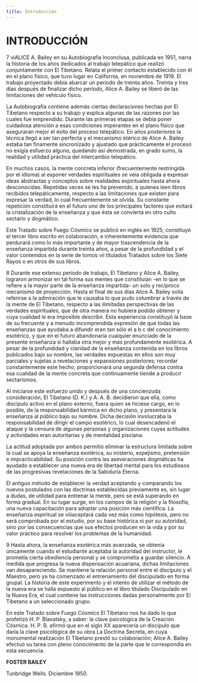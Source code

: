 ```yaml
---
title: Introducción
---
```


# INTRODUCCIÓN

<p>
<Pin lang="es">7</Pin> <Pin lang="en">vi</Pin>ALICE A. Bailey en su Autobiografía Inconclusa, publicada en 1951, narra la historia de los años dedicados al trabajo telepático que realizó conjuntamente con El Tibetano. Relata el primer contacto establecido con él en el plano físico, que tuvo lugar en California, en noviembre de 1919. El trabajo proyectado debía abarcar un período de treinta años. Treinta y tres días después de finalizar dicho período, Alice A. Bailey se liberó de las limitaciones del vehículo físico.
</p>

La Autobiografía contiene además ciertas declaraciones hechas por El Tibetano respecto a su trabajo y explica algunas de las razones por las cuales fue emprendido. Durante las primeras etapas se debía poner cuidadosa atención a esas condiciones imperantes en el plano físico que aseguraran mejor el éxito del proceso telepático. En años posteriores la técnica llegó a ser tan perfecta y el mecanismo etérico de Alice A. Bailey estaba tan finamente sincronizado y ajustado que prácticamente el proceso no exigía esfuerzo alguno, quedando así demostrada, en grado sumo, la realidad y utilidad práctica del intercambio telepático.

En muchos casos, la mente concreta inferior (frecuentemente restringida por el idioma) al exponer verdades espirituales se veía obligada a expresar ideas abstractas y conceptos sobre realidades espirituales hasta ahora desconocidas. Repetidas veces se les ha prevenido, a quienes leen libros recibidos telepáticamente, respecto a las limitaciones que existen para expresar la verdad, lo cual frecuentemente se olvida. Su constante repetición constituirá en el futuro uno de los principales factores que evitará la cristalización de la enseñanza y que ésta se convierta en otro culto sectario y dogmático.

Este Tratado sobre Fuego Cósmico se publicó en inglés en 1925; constituyó el tercer libro escrito en colaboración, e inherentemente evidencia que perdurará como lo más importante y de mayor trascendencia de la enseñanza impartida durante treinta años, a pesar de la profundidad y el valor contenidos en la serie de tomos <Pin lang="en">vii</Pin> titulados Tratados sobre los Siete Rayos o en otros de sus libros.

<Pin lang="es">8</Pin> Durante ese extenso período de trabajo, El Tibetano y Alice A. Bailey, lograron armonizar en tal forma sus mentes que constituían -en lo que se refiere a la mayor parte de la enseñanza impartida- un solo y recíproco mecanismo de proyección. Hasta el final de sus días Alice A. Bailey solía referirse a la admiración que le causaba lo que pudo columbrar a través de la mente de El Tibetano, respecto a las ilimitadas perspectivas de las verdades espirituales, que de otra manera no hubiera podido obtener y cuya cualidad le era imposible describir. Esta experiencia constituyó la base de su frecuente y a menudo incomprendida expresión de que todas las enseñanzas que ayudaba a difundir eran tan sólo el a b c del conocimiento esotérico, y que en el futuro abandonaría cualquier enunciado de la presente enseñanza si hallaba otra mejor y más profundamente esotérica. A pesar de la profundidad y claridad de la enseñanza contenida en los libros publicados bajo su nombre, las verdades expuestas en ellos son muy parciales y sujetas a revelaciones y expansiones posteriores; recordar constantemente este hecho, proporcionará una segunda defensa contra esa cualidad de la mente concreta que continuamente tiende a producir sectarismos.

Al iniciarse este esfuerzo unido y después de una concienzuda consideración, El Tibetano (D. K.) y A. A. B. decidieron que ella, como discípulo activo en el plano externo, fuera quien se hiciese cargo, en lo posible, de la responsabilidad kármica en dicho plano, y presentara la enseñanza al público bajo su nombre. Dicha decisión involucraba la responsabilidad de dirigir el campo esotérico, lo cual desencadenó el ataque y la censura de algunas personas y organizaciones cuyas actitudes y actividades eran autoritarias y de mentalidad pisciana.

La actitud adoptada por ambos permitió eliminar la estructura limitada sobre la cual se apoya la enseñanza esotérica, su misterio, espejismo, pretensión e impracticabilidad. Su posición contra las aseveraciones dogmáticas ha ayudado a establecer una nueva era de libertad mental para los estudiosos de las progresivas revelaciones de la Sabiduría Eterna.

El antiguo método de establecer la verdad aceptando y comparando los nuevos postulados con las doctrinas establecidas previamente es, sin lugar a dudas, de utilidad para entrenar la mente, pero se está superando en forma gradual. En su lugar surge, en los campos de la religión y la filosofía, una nueva capacitación para adoptar una posición más científica. La enseñanza espiritual se <Pin lang="en">viii</Pin>aceptará cada vez más como hipótesis, pero no será comprobada por el estudio, por su base histórica ni por su autoridad, sino por las consecuencias que sus efectos producen en la vida y por su valor práctico para resolver los problemas de la humanidad.

<Pin lang="es">9</Pin> Hasta ahora, la enseñanza esotérica más avanzada, se obtenía únicamente cuando el estudiante aceptaba la autoridad del instructor, le prometía cierta obediencia personal y se comprometía a guardar silencio. A medida que progresa la nueva dispensación acuariana, dichas limitaciones van desapareciendo. Se mantiene la relación personal entre el discípulo y el Maestro, pero ya ha comenzado el entrenamiento del discipulado en forma grupal. La historia de este experimento y el intento de utilizar el método de la nueva era se halla expuesto al público en el libro titulado Discipulado en la Nueva Era, el cual contiene las instrucciones dadas personalmente por El Tibetano a un seleccionado grupo.

En este Tratado sobre Fuego Cósmico El Tibetano nos ha dado lo que profetizó H. P. Blavatsky, a saber: la clave psicológica de la Creación Cósmica. H. P. B. afirmó que en el siglo XX aparecería un discípulo que daría la clave psicológica de su obra La Doctrina Secreta, en cuya monumental realización El Tibetano prestó su colaboración; Alice A. Bailey efectuó su tarea con pleno conocimiento de la parte que le correspondía en esta secuencia.

**FOSTER BAILEY**

Tunbridge Wells.
Diciembre 1950.
